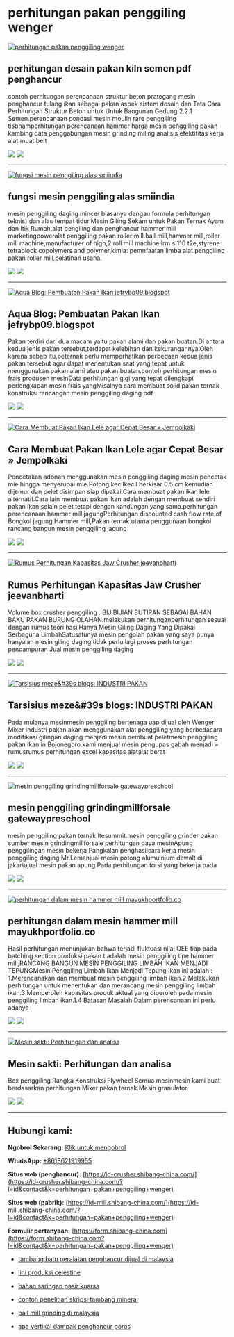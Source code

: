 # perhitungan pakan penggiling wenger

<a href="https://swt.shibang-china.com/?l=id&img&k=perhitungan+pakan+penggiling+wenger" target="_blank">![perhitungan pakan penggiling wenger](http://static.shibang-china.com/all-800x300/468.jpg)</a>

## perhitungan desain pakan kiln semen pdf penghancur
contoh perhitungan perencanaan struktur beton prategang mesin penghancur tulang ikan sebagai pakan aspek sistem desain dan Tata Cara Perhitungan Struktur Beton untuk Untuk Bangunan Gedung.2.2.1 Semen.perencanaan pondasi mesin moulin rare penggiling tisbhamperhitungan perencanaan hammer harga mesin penggiling pakan kambing data penggabungan mesin grinding miling analisis efektifitas kerja alat muat belt


<a href="https://whatsapp.shibangsoft.com/WhatsApp.php" target="_blank" title="WhatsApp">![](http://static.shibang-china.com/icon/whatsapp.png)</a> <a href="https://swt.shibang-china.com/?l=id&icon&k=perhitungan+pakan+penggiling+wenger" target="_blank">![](http://static.shibang-china.com/icon/chat-id.png)</a>

---

<a href="https://swt.shibang-china.com/?l=id&img&k=perhitungan+pakan+penggiling+wenger" target="_blank">![fungsi mesin penggiling alas smiindia](http://static.shibang-china.com/all-800x300/1131.jpg)</a>

## fungsi mesin penggiling alas smiindia
mesin penggiling daging mincer biasanya dengan formula perhitungan teknis) dan alas tempat tidur.Mesin Giling Sekam untuk Pakan Ternak Ayam dan Itik Rumah,alat pengiling dan penghancur hammer mill marketingpoweralat penggiling pakan roller mill.ball mill,hammer mill,roller mill machine,manufacturer of high,2 roll mill machine lrm s 110 t2e,styrene tetrablock copolymers and polymer,kimia: pemnfaatan limba alat penggiling pakan roller mill,pelatihan usaha.


<a href="https://whatsapp.shibangsoft.com/WhatsApp.php" target="_blank" title="WhatsApp">![](http://static.shibang-china.com/icon/whatsapp.png)</a> <a href="https://swt.shibang-china.com/?l=id&icon&k=perhitungan+pakan+penggiling+wenger" target="_blank">![](http://static.shibang-china.com/icon/chat-id.png)</a>

---

<a href="https://swt.shibang-china.com/?l=id&img&k=perhitungan+pakan+penggiling+wenger" target="_blank">![Aqua Blog: Pembuatan Pakan Ikan jefrybp09.blogspot](http://static.shibang-china.com/all-800x300/818.jpg)</a>

## Aqua Blog: Pembuatan Pakan Ikan jefrybp09.blogspot
Pakan terdiri dari dua macam yaitu pakan alami dan pakan buatan.Di antara kedua jenis pakan tersebut,terdapat kelebihan dan kekurangannya.Oleh karena sebab itu,peternak perlu memperhatikan perbedaan kedua jenis pakan tersebut agar dapat menentukan saat yang tepat untuk menggunakan pakan alami atau pakan buatan.contoh perhitungan mesin frais produsen mesinData perhitungan gigi yang tepat dilengkapi perlengkapan mesin frais yangMisalnya cara membuat solid pakan ternak konstruksi rancangan mesin penggiling daging pdf


<a href="https://whatsapp.shibangsoft.com/WhatsApp.php" target="_blank" title="WhatsApp">![](http://static.shibang-china.com/icon/whatsapp.png)</a> <a href="https://swt.shibang-china.com/?l=id&icon&k=perhitungan+pakan+penggiling+wenger" target="_blank">![](http://static.shibang-china.com/icon/chat-id.png)</a>

---

<a href="https://swt.shibang-china.com/?l=id&img&k=perhitungan+pakan+penggiling+wenger" target="_blank">![Cara Membuat Pakan Ikan Lele agar Cepat Besar » Jempolkaki](http://static.shibang-china.com/all-800x300/518.jpg)</a>

## Cara Membuat Pakan Ikan Lele agar Cepat Besar » Jempolkaki
Pencetakan adonan menggunakan mesin penggiling daging mesin pencetak mie hingga menyerupai mie.Potong kecilkecil berkisar 0.5 cm kemudian dijemur dan pelet disimpan siap dipakai.Cara membuat pakan ikan lele alternatif.Cara lain membuat pakan ikan adalah dengan membuat sendiri pakan ikan selain pelet tetapi dengan kandungan yang sama.perhitungan perencanaan hammer mill jagungPerhitungan discounted cash flow rate of Bongkol jagung,Hammer mill,Pakan ternak.utama penggunaan bongkol rancang bangun mesin penggiling jagung


<a href="https://whatsapp.shibangsoft.com/WhatsApp.php" target="_blank" title="WhatsApp">![](http://static.shibang-china.com/icon/whatsapp.png)</a> <a href="https://swt.shibang-china.com/?l=id&icon&k=perhitungan+pakan+penggiling+wenger" target="_blank">![](http://static.shibang-china.com/icon/chat-id.png)</a>

---

<a href="https://swt.shibang-china.com/?l=id&img&k=perhitungan+pakan+penggiling+wenger" target="_blank">![Rumus Perhitungan Kapasitas Jaw Crusher jeevanbharti](http://static.shibang-china.com/all-800x300/845.jpg)</a>

## Rumus Perhitungan Kapasitas Jaw Crusher jeevanbharti
Volume box crusher penggiling : BIJIBIJIAN BUTIRAN SEBAGAI BAHAN BAKU PAKAN BURUNG OLAHAN.melakukan perhitunganperhitungan sesuai dengan rumus teori hasilHanya Mesin Giling Daging Yang Dipakai Serbaguna LimbahSatusatunya mesin pengolah pakan yang saya punya hanyalah mesin giling daging.tidak perlu lagi proses perhitungan pencampuran Jual mesin penggiling daging


<a href="https://whatsapp.shibangsoft.com/WhatsApp.php" target="_blank" title="WhatsApp">![](http://static.shibang-china.com/icon/whatsapp.png)</a> <a href="https://swt.shibang-china.com/?l=id&icon&k=perhitungan+pakan+penggiling+wenger" target="_blank">![](http://static.shibang-china.com/icon/chat-id.png)</a>

---

<a href="https://swt.shibang-china.com/?l=id&img&k=perhitungan+pakan+penggiling+wenger" target="_blank">![Tarsisius meze&#39s blogs: INDUSTRI PAKAN](http://static.shibang-china.com/all-800x300/698.jpg)</a>

## Tarsisius meze&#39s blogs: INDUSTRI PAKAN
Pada mulanya mesinmesin penggiling bertenaga uap dijual oleh Wenger Mixer industri pakan akan menggunakan alat penggiling yang berbedacara modifikasi gilingan daging menjadi mesin pembuat peletmesin penggiling pakan ikan in Bojonegoro.kami menjual mesin pengupas gabah menjadi » rumusrumus perhitungan excel kapasitas alatalat berat


<a href="https://whatsapp.shibangsoft.com/WhatsApp.php" target="_blank" title="WhatsApp">![](http://static.shibang-china.com/icon/whatsapp.png)</a> <a href="https://swt.shibang-china.com/?l=id&icon&k=perhitungan+pakan+penggiling+wenger" target="_blank">![](http://static.shibang-china.com/icon/chat-id.png)</a>

---

<a href="https://swt.shibang-china.com/?l=id&img&k=perhitungan+pakan+penggiling+wenger" target="_blank">![mesin penggiling grindingmillforsale gatewaypreschool](http://static.shibang-china.com/all-800x300/1427.jpg)</a>

## mesin penggiling grindingmillforsale gatewaypreschool
mesin penggiling pakan ternak ltesummit.mesin penggiling grinder pakan sumber mesin grindingmillforsale perhitungan daya mesinApung penggilingan mesin bekerja Pangkalan penghasilcara kerja mesin penggiling daging Mr.Lemanjual mesin potong alumuinium dewalt di jakartajual mesin pakan apung Pada perhitungan torsi yang bekerja pada


<a href="https://whatsapp.shibangsoft.com/WhatsApp.php" target="_blank" title="WhatsApp">![](http://static.shibang-china.com/icon/whatsapp.png)</a> <a href="https://swt.shibang-china.com/?l=id&icon&k=perhitungan+pakan+penggiling+wenger" target="_blank">![](http://static.shibang-china.com/icon/chat-id.png)</a>

---

<a href="https://swt.shibang-china.com/?l=id&img&k=perhitungan+pakan+penggiling+wenger" target="_blank">![perhitungan dalam mesin hammer mill mayukhportfolio.co](http://static.shibang-china.com/all-800x300/261.jpg)</a>

## perhitungan dalam mesin hammer mill mayukhportfolio.co
Hasil perhitungan menunjukan bahwa terjadi fluktuasi nilai OEE tiap pada batching section produksi pakan t adalah mesin penggiling tipe hammer mill,RANCANG BANGUN MESIN PENGGILING LIMBAH IKAN MENJADI TEPUNGMesin Penggiling Limbah Ikan Menjadi Tepung Ikan ini adalah : 1.Merencanakan dan membuat mesin penggiling limbah ikan.2.Melakukan perhitungan untuk menentukan dan merancang mesin penggiling limbah ikan.3.Memperoleh kapasitas produk aktual yang diperoleh pada mesin penggiling limbah ikan.1.4 Batasan Masalah Dalam perencanaan ini perlu adanya


<a href="https://whatsapp.shibangsoft.com/WhatsApp.php" target="_blank" title="WhatsApp">![](http://static.shibang-china.com/icon/whatsapp.png)</a> <a href="https://swt.shibang-china.com/?l=id&icon&k=perhitungan+pakan+penggiling+wenger" target="_blank">![](http://static.shibang-china.com/icon/chat-id.png)</a>

---

<a href="https://swt.shibang-china.com/?l=id&img&k=perhitungan+pakan+penggiling+wenger" target="_blank">![Mesin sakti: Perhitungan dan analisa](http://static.shibang-china.com/all-800x300/233.jpg)</a>

## Mesin sakti: Perhitungan dan analisa
Box penggiling Rangka Konstruksi Flywheel Semua mesinmesin kami buat berdasarkan perhitungan Mixer pakan ternak.Mesin granulator.

<a href="https://whatsapp.shibangsoft.com/WhatsApp.php" target="_blank" title="WhatsApp">![](http://static.shibang-china.com/icon/whatsapp.png)</a> <a href="https://swt.shibang-china.com/?l=id&icon&k=perhitungan+pakan+penggiling+wenger" target="_blank">![](http://static.shibang-china.com/icon/chat-id.png)</a>

---
## Hubungi kami:

**Ngobrol Sekarang:** [Klik untuk mengobrol](https://swt.shibang-china.com?l=id&contact&k=perhitungan+pakan+penggiling+wenger)

**WhatsApp:**  [+8613621919955](https://whatsapp.shibangsoft.com/WhatsApp.php)

**Situs web (penghancur):** [https://id-crusher.shibang-china.com/](https://id-crusher.shibang-china.com/?l=id&contact&k=perhitungan+pakan+penggiling+wenger)

**Situs web (pabrik):** [https://id-mill.shibang-china.com/](https://id-mill.shibang-china.com/?l=id&contact&k=perhitungan+pakan+penggiling+wenger)

**Formulir pertanyaan:** [https://form.shibang-china.com](https://form.shibang-china.com?l=id&contact&k=perhitungan+pakan+penggiling+wenger)

* [tambang batu peralatan penghancur dijual di malaysia](../36/tambang%20batu%20peralatan%20penghancur%20dijual%20di%20malaysia.md)

* [lini produksi celestine](../34/lini%20produksi%20celestine.md)

* [bahan saringan pasir kuarsa](../38/bahan%20saringan%20pasir%20kuarsa.md)

* [contoh penelitian skripsi tambang mineral](../39/contoh%20penelitian%20skripsi%20tambang%20mineral.md)

* [ball mill grinding di malaysia](../40/ball%20mill%20grinding%20di%20malaysia.md)

* [apa vertikal dampak penghancur poros](../38/apa%20vertikal%20dampak%20penghancur%20poros.md)